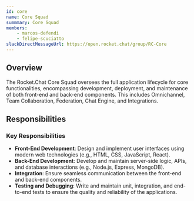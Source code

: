 ```yaml
---
id: core
name: Core Squad
summmary: Core Squad
members:
    - marcos-defendi
    - felipe-scuciatto
slackDirectMessageUrl: https://open.rocket.chat/group/RC-Core
---
```


## Overview

The Rocket.Chat Core Squad oversees the full application lifecycle for core functionalities, encompassing development, deployment, and maintenance of both front-end and back-end components. This includes Omnichannel, Team Collaboration, Federation, Chat Engine, and Integrations.

## Responsibilities

### Key Responsibilities
- **Front-End Development**: Design and implement user interfaces using modern web technologies (e.g., HTML, CSS, JavaScript, React).
- **Back-End Development**: Develop and maintain server-side logic, APIs, and database interactions (e.g., Node.js, Express, MongoDB).
- **Integration**: Ensure seamless communication between the front-end and back-end components.
- **Testing and Debugging**: Write and maintain unit, integration, and end-to-end tests to ensure the quality and reliability of the applications.

